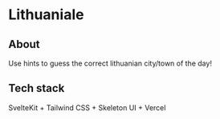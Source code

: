 # Lithuaniale

## About

Use hints to guess the correct lithuanian city/town of the day!

## Tech stack

SvelteKit + Tailwind CSS + Skeleton UI + Vercel